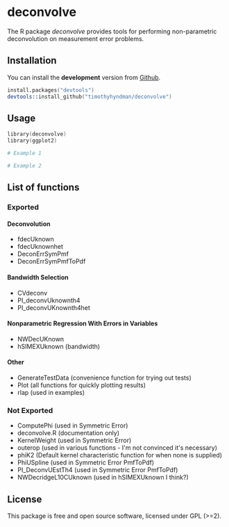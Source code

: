 deconvolve
=======================

The R package *deconvolve* provides tools for performing non-parametric deconvolution on measurement error problems.

## Installation

You can install the **development** version from [Github](https://github.com/timothyhyndman/deconvolve).

```s
install.packages("devtools")
devtools::install_github("timothyhyndman/deconvolve")
```

## Usage

```s
library(deconvolve)
library(ggplot2)

# Example 1

# Example 2
```

## List of functions

### Exported

#### Deconvolution

* fdecUknown
* fdecUknownhet
* DeconErrSymPmf
* DeconErrSymPmfToPdf

#### Bandwidth Selection

* CVdeconv
* PI_deconvUknownth4
* PI_deconvUKnownth4het

#### Nonparametric Regression With Errors in Variables

* NWDecUKnown
* hSIMEXUknown (bandwidth)

#### Other

* GenerateTestData (convenience function for trying out tests)
* Plot (all functions for quickly plotting results)
* rlap (used in examples)

### Not Exported

* ComputePhi (used in Symmetric Error)
* deconvolve.R (documentation only)
* KernelWeight (used in Symmetric Error)
* outerop (used in various functions - I'm not convinced it's necessary)
* phiK2 (Default kernel characteristic function for when none is supplied)
* PhiUSpline (used in Symmetric Error PmfToPdf)
* PI_DeconvUEstTh4 (used in Symmetric Error PmfToPdf)
* NWDecridgeL10CUknown (used in hSIMEXUknown I think?)

## License

This package is free and open source software, licensed under GPL (>=2).